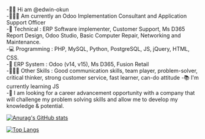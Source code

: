-👋🏽 Hi am @edwin-okun<br/>
-👷🏽‍♂️ Am currently an Odoo Implementation Consultant and Application Support Officer<br/>
-🧰 Technical : ERP Software implementer, Customer Support, Ms D365 Report Design, Odoo Studio, Basic Computer Repair, Networking and Maintenance.<br/>
-💻 Programming : PHP, MySQL, Python, PostgreSQL, JS, jQuery, HTML, CSS.<br/>
-💽 ERP System : Odoo (v14, v15), Ms D365, Fusion Retail<br/>
-🤹🏽‍♂️ Other Skills : Good communication skills, team player, problem-solver, critical thinker, strong customer service, fast learner, can-do attitude
-📚 I'm currently learning JS<br/>
-🥅 I am looking for a career advancement opportunity with a company that will challenge my problem solving skills and allow me to develop my knowledge & potential. <br/>

[![Anurag's GitHub stats](https://github-readme-stats.vercel.app/api?username=edwin-okun&show_icons=true&theme=radical)](https://github.com/edwin-okun/github-readme-stats)

[![Top Langs](https://github-readme-stats.vercel.app/api/top-langs/?username=edwin-okun&theme=radical)](https://github.com/edwin-okun/github-readme-stats)
